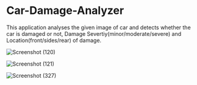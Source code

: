 # Car-Damage-Analyzer
This application analyses the given image of car and detects whether the car is damaged or not, Damage Severtiy(minor/moderate/severe) and Location(front/sides/rear) of damage.

![Screenshot (120)](https://user-images.githubusercontent.com/41136248/88481760-ec8f5e80-cf7a-11ea-8a57-a5ac8fc05282.png)
 
![Screenshot (121)](https://user-images.githubusercontent.com/41136248/88481778-03ce4c00-cf7b-11ea-8137-8293f3418bc6.png)

![Screenshot (327)](https://user-images.githubusercontent.com/41136248/88481790-147ec200-cf7b-11ea-90bb-3eea642b0646.png)
